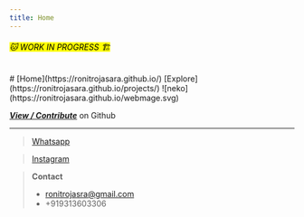 ```yaml
---
title: Home
---
```

<h6>
<mark>
🐱 WORK IN PROGRESS 🏗
</mark>
</h6>
# [Home](https://ronitrojasara.github.io/) [Explore](https://ronitrojasara.github.io/projects/)
![neko](https://ronitrojasara.github.io/webmage.svg)

[***View / Contribute***](https://github.com/ronitrojasara/ronitrojasara.github.io)
on Github

___

> [Whatsapp](https://wa.me/+919313603306)

> [Instagram](https://www.instagram.com/_8023672/)

> **Contact**
> - ronitrojasra@gmail.com
> - +919313603306
